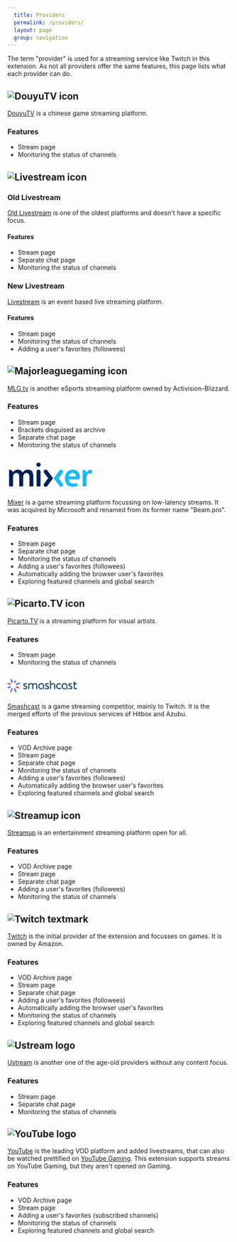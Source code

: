 ```yaml
---
  title: Providers
  permalink: /providers/
  layout: page
  group: navigation
---
```

The term "provider" is used for a streaming service like Twitch in this extension. As not all providers offer the same features, this page lists what each provider can do.

![DouyuTV icon](/img/douyutv.png)
------
[DouyuTV](http://douyutv.com) is a chinese game streaming platform.

### Features
 - Stream page
 - Monitoring the status of channels

![Livestream icon](/img/livestream-logo.png)
----------

### Old Livestream
[Old Livestream](http://original.livestream.com) is one of the oldest platforms and doesn't have a specific focus.

#### Features

 - Stream page
 - Separate chat page
 - Monitoring the status of channels

### New Livestream
[Livestream](http://livestream.com) is an event based live streaming platform.

#### Features

 - Stream page
 - Monitoring the status of channels
 - Adding a user's favorites (followees)

![Majorleaguegaming icon](/img/mlg-logo.png)
------
[MLG.tv](http://tv.majorleaguegaming.com) is another eSports streaming platform owned by Activision-Blizzard.

### Features

 - Stream page
 - Brackets disguised as archive
 - Separate chat page
 - Monitoring the status of channels

![Mixer icon](/img/MixerLogo_Light.svg)
------
[Mixer](https://mixer.com) is a game streaming platform focussing on low-latency streams. It was acquired by Microsoft and renamed from its former name "Beam.pro".

### Features

 - Stream page
 - Separate chat page
 - Monitoring the status of channels
 - Adding a user's favorites (followees)
 - Automatically adding the browser user's favorites
 - Exploring featured channels and global search

![Picarto.TV icon](/img/picarto.png)
------
[Picarto.TV](http://picarto.tv) is a streaming platform for visual artists.

### Features

 - Stream page
 - Monitoring the status of channels

![Smashcast icon](/img/Smashcast-Logo.png)
------

[Smashcast](https://smashcast.tv) is a game streaming competitor, mainly to Twitch. It is the merged efforts of the previous services of Hitbox and Azubu.

### Features

 - VOD Archive page
 - Stream page
 - Separate chat page
 - Monitoring the status of channels
 - Adding a user's favorites (followees)
 - Automatically adding the browser user's favorites
 - Exploring featured channels and global search

![Streamup icon](/img/streamup.png)
------
[Streamup](https://streamup.com) is an entertainment streaming platform open for all.

### Features
 - VOD Archive page
 - Stream page
 - Separate chat page
 - Adding a user's favorites (followees)
 - Monitoring the status of channels

![Twitch textmark](/img/twitch-icon.png)
------
[Twitch](https://twitch.tv) is the initial provider of the extension and focusses on games. It is owned by Amazon.

### Features

 - VOD Archive page
 - Stream page
 - Separate chat page
 - Adding a user's favorites (followees)
 - Automatically adding the browser user's favorites
 - Monitoring the status of channels
 - Exploring featured channels and global search

![Ustream logo](/img/ustream.png)
-------
[Ustream](http://ustream.tv) is another one of the age-old providers without any content focus.

### Features

 - Stream page
 - Separate chat page
 - Monitoring the status of channels

![YouTube logo](/img/YouTube-logo-full_color.png)
-------
[YouTube](https://youtube.com) is the leading VOD platform and added livestreams, that can also be watched prettified on [YouTube Gaming](https://gaming.youtube.com). This extension supports streams on YouTube Gaming, but they aren't opened on Gaming.

### Features

 - VOD Archive page
 - Stream page
 - Adding a user's favorites (subscribed channels)
 - Monitoring the status of channels
 - Exploring featured channels and global search

